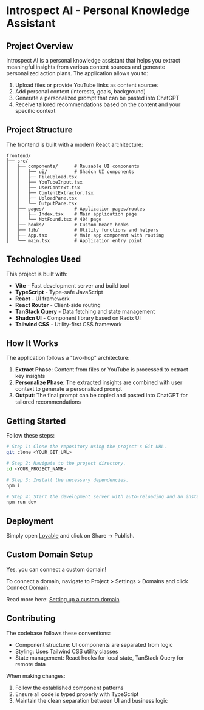 # Introspect AI - Personal Knowledge Assistant

## Project Overview

Introspect AI is a personal knowledge assistant that helps you extract meaningful insights from various content sources and generate personalized action plans. The application allows you to:

1. Upload files or provide YouTube links as content sources
2. Add personal context (interests, goals, background)
3. Generate a personalized prompt that can be pasted into ChatGPT
4. Receive tailored recommendations based on the content and your specific context

## Project Structure

The frontend is built with a modern React architecture:

```
frontend/
├── src/
│   ├── components/      # Reusable UI components
│   │   ├── ui/          # Shadcn UI components
│   │   ├── FileUpload.tsx
│   │   ├── YouTubeInput.tsx
│   │   ├── UserContext.tsx
│   │   ├── ContentExtractor.tsx
│   │   ├── UploadPane.tsx
│   │   └── OutputPane.tsx
│   ├── pages/           # Application pages/routes
│   │   ├── Index.tsx    # Main application page
│   │   └── NotFound.tsx # 404 page
│   ├── hooks/           # Custom React hooks
│   ├── lib/             # Utility functions and helpers
│   ├── App.tsx          # Main app component with routing
│   └── main.tsx         # Application entry point
```

## Technologies Used

This project is built with:

- **Vite** - Fast development server and build tool
- **TypeScript** - Type-safe JavaScript
- **React** - UI framework
- **React Router** - Client-side routing
- **TanStack Query** - Data fetching and state management
- **Shadcn UI** - Component library based on Radix UI
- **Tailwind CSS** - Utility-first CSS framework

## How It Works

The application follows a "two-hop" architecture:

1. **Extract Phase**: Content from files or YouTube is processed to extract key insights
2. **Personalize Phase**: The extracted insights are combined with user context to generate a personalized prompt
3. **Output**: The final prompt can be copied and pasted into ChatGPT for tailored recommendations

## Getting Started

Follow these steps:

```sh
# Step 1: Clone the repository using the project's Git URL.
git clone <YOUR_GIT_URL>

# Step 2: Navigate to the project directory.
cd <YOUR_PROJECT_NAME>

# Step 3: Install the necessary dependencies.
npm i

# Step 4: Start the development server with auto-reloading and an instant preview.
npm run dev
```

## Deployment

Simply open [Lovable](https://lovable.dev/projects/310bb355-f232-4719-81dc-f0c8b4646b4d) and click on Share -> Publish.

## Custom Domain Setup

Yes, you can connect a custom domain!

To connect a domain, navigate to Project > Settings > Domains and click Connect Domain.

Read more here: [Setting up a custom domain](https://docs.lovable.dev/tips-tricks/custom-domain#step-by-step-guide)

## Contributing

The codebase follows these conventions:
- Component structure: UI components are separated from logic
- Styling: Uses Tailwind CSS utility classes
- State management: React hooks for local state, TanStack Query for remote data

When making changes:
1. Follow the established component patterns
2. Ensure all code is typed properly with TypeScript
3. Maintain the clean separation between UI and business logic
